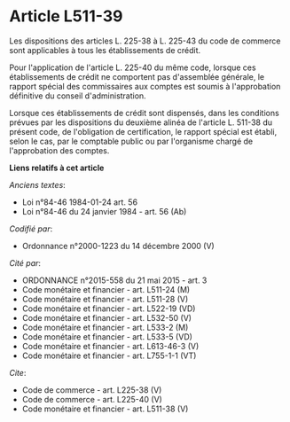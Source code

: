 # Article L511-39

Les dispositions des articles L. 225-38 à L. 225-43 du code de commerce sont applicables à tous les établissements de
crédit. 

Pour l'application de l'article L. 225-40 du même code, lorsque ces établissements de crédit ne comportent pas d'assemblée
générale, le rapport spécial des commissaires aux comptes est soumis à l'approbation définitive du conseil d'administration. 

Lorsque ces établissements de crédit sont dispensés, dans les conditions prévues par les dispositions du deuxième alinéa de
l'article L. 511-38 du présent code, de l'obligation de certification, le rapport spécial est établi, selon le cas, par le
comptable public ou par l'organisme chargé de l'approbation des comptes.

**Liens relatifs à cet article**

_Anciens textes_:

  - Loi n°84-46 1984-01-24 art. 56
  - Loi n°84-46 du 24 janvier 1984 - art. 56 (Ab)

_Codifié par_:

  - Ordonnance n°2000-1223 du 14 décembre 2000 (V)

_Cité par_:

  - ORDONNANCE n°2015-558 du 21 mai 2015 - art. 3
  - Code monétaire et financier - art. L511-24 (M)
  - Code monétaire et financier - art. L511-28 (V)
  - Code monétaire et financier - art. L522-19 (VD)
  - Code monétaire et financier - art. L532-50 (V)
  - Code monétaire et financier - art. L533-2 (M)
  - Code monétaire et financier - art. L533-5 (VD)
  - Code monétaire et financier - art. L613-46-3 (V)
  - Code monétaire et financier - art. L755-1-1 (VT)

_Cite_:

  - Code de commerce - art. L225-38 (V)
  - Code de commerce - art. L225-40 (V)
  - Code monétaire et financier - art. L511-38 (V)
